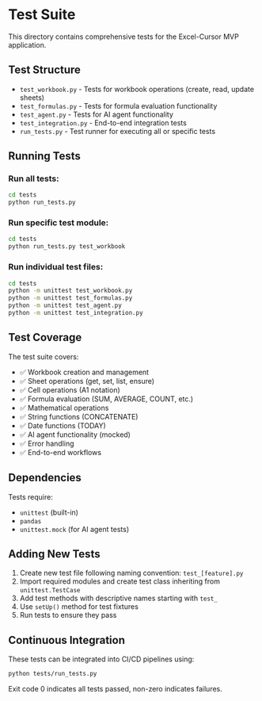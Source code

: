 # Test Suite

This directory contains comprehensive tests for the Excel-Cursor MVP application.

## Test Structure

- `test_workbook.py` - Tests for workbook operations (create, read, update sheets)
- `test_formulas.py` - Tests for formula evaluation functionality
- `test_agent.py` - Tests for AI agent functionality
- `test_integration.py` - End-to-end integration tests
- `run_tests.py` - Test runner for executing all or specific tests

## Running Tests

### Run all tests:
```bash
cd tests
python run_tests.py
```

### Run specific test module:
```bash
cd tests
python run_tests.py test_workbook
```

### Run individual test files:
```bash
cd tests
python -m unittest test_workbook.py
python -m unittest test_formulas.py
python -m unittest test_agent.py
python -m unittest test_integration.py
```

## Test Coverage

The test suite covers:
- ✅ Workbook creation and management
- ✅ Sheet operations (get, set, list, ensure)
- ✅ Cell operations (A1 notation)
- ✅ Formula evaluation (SUM, AVERAGE, COUNT, etc.)
- ✅ Mathematical operations
- ✅ String functions (CONCATENATE)
- ✅ Date functions (TODAY)
- ✅ AI agent functionality (mocked)
- ✅ Error handling
- ✅ End-to-end workflows

## Dependencies

Tests require:
- `unittest` (built-in)
- `pandas`
- `unittest.mock` (for AI agent tests)

## Adding New Tests

1. Create new test file following naming convention: `test_[feature].py`
2. Import required modules and create test class inheriting from `unittest.TestCase`
3. Add test methods with descriptive names starting with `test_`
4. Use `setUp()` method for test fixtures
5. Run tests to ensure they pass

## Continuous Integration

These tests can be integrated into CI/CD pipelines using:
```bash
python tests/run_tests.py
```

Exit code 0 indicates all tests passed, non-zero indicates failures.
